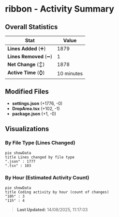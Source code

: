 # ribbon - Activity Summary 

## Overall Statistics

| Stat                   | Value                                                             |
| ---------------------- | ----------------------------------------------------------------- |
| **Lines Added** (➕)   | 1879                                          |
| **Lines Removed** (➖) | 1                                        |
| **Net Change** (↕)    | 1878                |
| **Active Time** (⌚)   | 10 minutes |


## Modified Files
- **settings.json** (+1776, -0)
- **DropArea.tsx** (+102, -1)
- **package.json** (+1, -0)

## Visualizations

### By File Type (Lines Changed)

```mermaid
pie showData
title Lines changed by file type
".json" : 1777
".tsx" : 103
```

### By Hour (Estimated Activity Count)

```mermaid
pie showData
title Coding activity by hour (count of changes)
"10h" : 3
"11h" : 4
```


> **Last Updated:** 14/08/2025, 11:17:03
